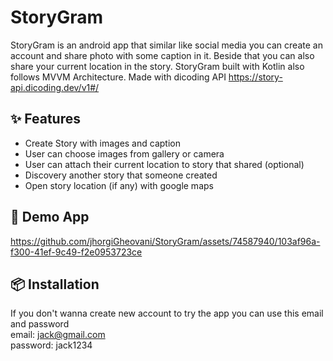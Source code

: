# StoryGram
StoryGram is an android app that similar like social media you can create an account and share photo with some caption in it. Beside that you can also share your current location in the story. StoryGram built with Kotlin also follows MVVM Architecture. Made with dicoding API https://story-api.dicoding.dev/v1#/

## ✨ Features
- Create Story with images and caption
- User can choose images from gallery or camera
- User can attach their current location to story that shared (optional)
- Discovery another story that someone created
- Open story location (if any) with google maps

## 👀 Demo App
https://github.com/jhorgiGheovani/StoryGram/assets/74587940/103af96a-f300-41ef-9c49-f2e0953723ce

## 📦 Installation
If you don't wanna create new account to try the app you can use this email and password <br />
email: jack@gmail.com <br />
password: jack1234



